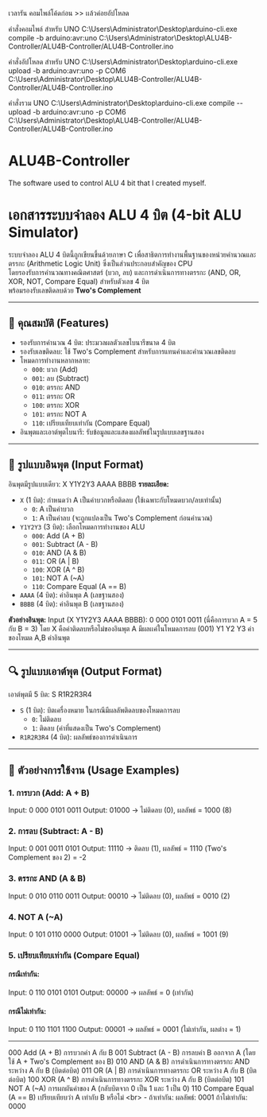 เวลารัน
คอมไพล์โค้ดก่อน >> เเล้วค่อยอัปโหลด

คำสั่งคอมไพล์ สำหรับ UNO
C:\Users\Administrator\Desktop\arduino-cli.exe compile -b arduino:avr:uno C:\Users\Administrator\Desktop\ALU4B-Controller/ALU4B-Controller/ALU4B-Controller.ino

คำสั่งอัปโหลด สำหรับ UNO
C:\Users\Administrator\Desktop\arduino-cli.exe upload -b arduino:avr:uno -p COM6 C:\Users\Administrator\Desktop\ALU4B-Controller/ALU4B-Controller/ALU4B-Controller.ino

คำสั่งรวม UNO
C:\Users\Administrator\Desktop\arduino-cli.exe compile --upload -b arduino:avr:uno -p COM6 C:\Users\Administrator\Desktop\ALU4B-Controller/ALU4B-Controller/ALU4B-Controller.ino

# ALU4B-Controller
The software used to control ALU 4 bit that I created myself.

# เอกสารระบบจำลอง ALU 4 บิต (4-bit ALU Simulator)

ระบบจำลอง ALU 4 บิตนี้ถูกเขียนขึ้นด้วยภาษา C เพื่อสาธิตการทำงานพื้นฐานของหน่วยคำนวณและตรรกะ (Arithmetic Logic Unit) ซึ่งเป็นส่วนประกอบสำคัญของ CPU  
โดยรองรับการคำนวณทางคณิตศาสตร์ (บวก, ลบ) และการดำเนินการทางตรรกะ (AND, OR, XOR, NOT, Compare Equal) สำหรับตัวเลข 4 บิต  
พร้อมรองรับเลขติดลบด้วย **Two's Complement**

---

## 🧩 คุณสมบัติ (Features)

- รองรับการคำนวณ 4 บิต: ประมวลผลตัวเลขไบนารีขนาด 4 บิต
- รองรับเลขติดลบ: ใช้ Two's Complement สำหรับการแทนค่าและคำนวณเลขติดลบ
- โหมดการทำงานหลากหลาย:
  - `000`: บวก (Add)
  - `001`: ลบ (Subtract)
  - `010`: ตรรกะ AND
  - `011`: ตรรกะ OR
  - `100`: ตรรกะ XOR
  - `101`: ตรรกะ NOT A
  - `110`: เปรียบเทียบเท่ากัน (Compare Equal)
- อินพุตและเอาต์พุตไบนารี: รับข้อมูลและแสดงผลลัพธ์ในรูปแบบเลขฐานสอง

---

## 🔢 รูปแบบอินพุต (Input Format)

อินพุตมีรูปแบบเดียว: X Y1Y2Y3 AAAA BBBB
**รายละเอียด:**

- `X` (1 บิต): กำหนดว่า A เป็นค่าบวกหรือติดลบ (ใช้เฉพาะกับโหมดบวก/ลบเท่านั้น)
  - `0`: A เป็นค่าบวก
  - `1`: A เป็นค่าลบ (จะถูกแปลงเป็น Two's Complement ก่อนคำนวณ)
- `Y1Y2Y3` (3 บิต): เลือกโหมดการทำงานของ ALU
  - `000`: Add (A + B)
  - `001`: Subtract (A - B)
  - `010`: AND (A & B)
  - `011`: OR (A | B)
  - `100`: XOR (A ^ B)
  - `101`: NOT A (~A)
  - `110`: Compare Equal (A == B)
- `AAAA` (4 บิต): ค่าอินพุต A (เลขฐานสอง)
- `BBBB` (4 บิต): ค่าอินพุต B (เลขฐานสอง)

**ตัวอย่างอินพุต:**
Input (X Y1Y2Y3 AAAA BBBB): 0 000 0101 0011
(นี่คือการบวก A = 5 กับ B = 3)
โดย X คือค่าติดลบหรือไม่ของอินพุต A มีผลเเค่ในโหมดการลบ (001)
Y1 Y2 Y3 ค่าของโหมด A,B ค่าอินพุต

---

## 🔍 รูปแบบเอาต์พุต (Output Format)

เอาต์พุตมี 5 บิต: S R1R2R3R4

- `S` (1 บิต): บิตเครื่องหมาย ในกรณีมีผลลัพติดลบของโหมดการลบ
  - `0`: ไม่ติดลบ
  - `1`: ติดลบ (ค่าที่แสดงเป็น Two's Complement)
- `R1R2R3R4` (4 บิต): ผลลัพธ์ของการดำเนินการ

---

## 🧪 ตัวอย่างการใช้งาน (Usage Examples)

### 1. การบวก (Add: A + B)

Input: 0 000 0101 0011
Output: 01000
→ ไม่ติดลบ (0), ผลลัพธ์ = 1000 (8)

### 2. การลบ (Subtract: A - B)

Input: 0 001 0011 0101
Output: 11110
→ ติดลบ (1), ผลลัพธ์ = 1110 (Two's Complement ของ 2) = -2

### 3. ตรรกะ AND (A & B)

Input: 0 010 0110 0011
Output: 00010
→ ไม่ติดลบ (0), ผลลัพธ์ = 0010 (2)

### 4. NOT A (~A)

Input: 0 101 0110 0000
Output: 01001
→ ไม่ติดลบ (0), ผลลัพธ์ = 1001 (9)

### 5. เปรียบเทียบเท่ากัน (Compare Equal)

#### กรณีเท่ากัน:

Input: 0 110 0101 0101
Output: 00000
→ ผลลัพธ์ = 0 (เท่ากัน)

#### กรณีไม่เท่ากัน:

Input: 0 110 1101 1100
Output: 00001
→ ผลลัพธ์ = 0001 (ไม่เท่ากัน, ผลต่าง = 1)

---

000 Add (A + B)
การบวกค่า A กับ B
001 Subtract (A - B)
การลบค่า B ออกจาก A (โดยใช้ A + Two's Complement ของ B)
010 AND (A & B)
การดำเนินการทางตรรกะ AND ระหว่าง A กับ B (บิตต่อบิต)
011 OR (A | B)
การดำเนินการทางตรรกะ OR ระหว่าง A กับ B (บิตต่อบิต)
100 XOR (A ^ B)
การดำเนินการทางตรรกะ XOR ระหว่าง A กับ B (บิตต่อบิต)
101 NOT A (~A)
การผกผันค่าของ A (กลับบิตจาก 0 เป็น 1 และ 1 เป็น 0)
110 Compare Equal (A == B) เปรียบเทียบว่า A เท่ากับ B หรือไม่ &lt;br> - ถ้าเท่ากัน: ผลลัพธ์: 0001
ถ้าไม่เท่ากัน: 0000
